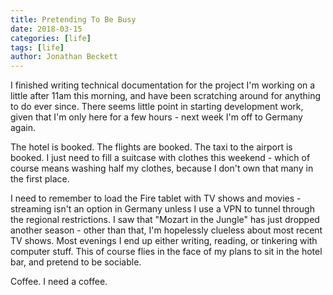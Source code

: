 ```yaml
---
title: Pretending To Be Busy
date: 2018-03-15
categories: [life]
tags: [life]
author: Jonathan Beckett
---
```


I finished writing technical documentation for the project I'm working on a little after 11am this morning, and have been scratching around for anything to do ever since. There seems little point in starting development work, given that I'm only here for a few hours - next week I'm off to Germany again.

The hotel is booked. The flights are booked. The taxi to the airport is booked. I just need to fill a suitcase with clothes this weekend - which of course means washing half my clothes, because I don't own that many in the first place.

I need to remember to load the Fire tablet with TV shows and movies - streaming isn't an option in Germany unless I use a VPN to tunnel through the regional restrictions. I saw that "Mozart in the Jungle" has just dropped another season - other than that, I'm hopelessly clueless about most recent TV shows. Most evenings I end up either writing, reading, or tinkering with computer stuff. This of course flies in the face of my plans to sit in the hotel bar, and pretend to be sociable.

Coffee. I need a coffee.